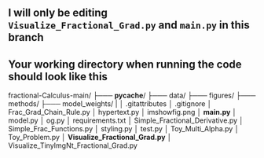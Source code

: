 ## I will only be editing `Visualize_Fractional_Grad.py` and `main.py` in this branch

## Your working directory when running the code should look like this
fractional-Calculus-main/
├─── __pycache__/
├─── data/
├─── figures/
├─── methods/
├─── model_weights/
|
│   .gitattributes
│   .gitignore
│   Frac_Grad_Chain_Rule.py
│   hypertext.py
│   imshowfig.png
│   **main.py**
│   model.py
│   og.py
│   requirements.txt
│   Simple_Fractional_Derivative.py
│   Simple_Frac_Functions.py
│   styling.py
│   test.py
│   Toy_Multi_Alpha.py
│   Toy_Problem.py
│   **Visualize_Fractional_Grad.py**
│   Visualize_TinyImgNt_Fractional_Grad.py
